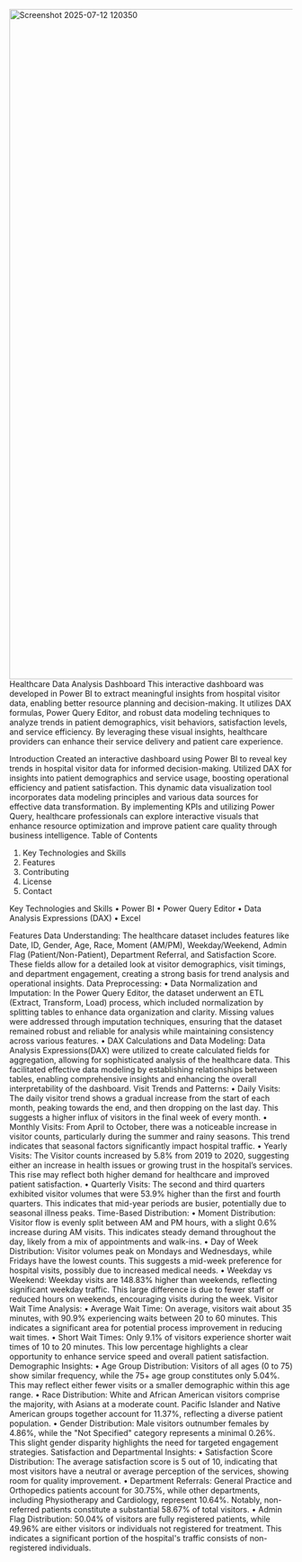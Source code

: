 <img width="1430" height="1191" alt="Screenshot 2025-07-12 120350" src="https://github.com/user-attachments/assets/d6ae7e40-a08f-4335-9d52-53de13078529" />                                                      Healthcare Data Analysis Dashboard
This interactive dashboard was developed in Power BI to extract meaningful insights from hospital visitor data, enabling better resource planning and decision-making. 
It utilizes DAX formulas, Power Query Editor, and robust data modeling techniques to analyze trends in patient demographics, visit behaviors, satisfaction levels, and service efficiency. 
By leveraging these visual insights, healthcare providers can enhance their service delivery and patient care experience.

Introduction
Created an interactive dashboard using Power BI to reveal key trends in hospital visitor data for informed decision-making. 
Utilized DAX for insights into patient demographics and service usage, boosting operational efficiency and patient satisfaction. 
This dynamic data visualization tool incorporates data modeling principles and various data sources for effective data transformation. 
By implementing KPIs and utilizing Power Query, healthcare professionals can explore interactive visuals that enhance resource optimization and improve patient care quality through business intelligence.
Table of Contents
1.	Key Technologies and Skills
2.	Features
3.	Contributing
4.	License
5.	Contact


Key Technologies and Skills
•	Power BI
•	Power Query Editor
•	Data Analysis Expressions (DAX)
•	Excel


Features
Data Understanding:
The healthcare dataset includes features like Date, ID, Gender, Age, Race, Moment (AM/PM), Weekday/Weekend, Admin Flag (Patient/Non-Patient), Department Referral, and Satisfaction Score.
These fields allow for a detailed look at visitor demographics, visit timings, and department engagement, creating a strong basis for trend analysis and operational insights.
Data Preprocessing:
•	Data Normalization and Imputation: In the Power Query Editor, the dataset underwent an ETL (Extract, Transform, Load) process, which included normalization by splitting tables to enhance data organization and clarity.
Missing values were addressed through imputation techniques, ensuring that the dataset remained robust and reliable for analysis while maintaining consistency across various features.
•	DAX Calculations and Data Modeling: Data Analysis Expressions(DAX) were utilized to create calculated fields for aggregation, allowing for sophisticated analysis of the healthcare data. 
This facilitated effective data modeling by establishing relationships between tables, enabling comprehensive insights and enhancing the overall interpretability of the dashboard.
Visit Trends and Patterns:
•	Daily Visits: The daily visitor trend shows a gradual increase from the start of each month, peaking towards the end, and then dropping on the last day.
This suggests a higher influx of visitors in the final week of every month.
•	Monthly Visits: From April to October, there was a noticeable increase in visitor counts, particularly during the summer and rainy seasons. 
This trend indicates that seasonal factors significantly impact hospital traffic.
•	Yearly Visits: The Visitor counts increased by 5.8% from 2019 to 2020, suggesting either an increase in health issues or growing trust in the hospital’s services. 
This rise may reflect both higher demand for healthcare and improved patient satisfaction.
•	Quarterly Visits: The second and third quarters exhibited visitor volumes that were 53.9% higher than the first and fourth quarters. 
This indicates that mid-year periods are busier, potentially due to seasonal illness peaks.
Time-Based Distribution:
•	Moment Distribution: Visitor flow is evenly split between AM and PM hours, with a slight 0.6% increase during AM visits. 
This indicates steady demand throughout the day, likely from a mix of appointments and walk-ins.
•	Day of Week Distribution: Visitor volumes peak on Mondays and Wednesdays, while Fridays have the lowest counts. 
This suggests a mid-week preference for hospital visits, possibly due to increased medical needs.
•	Weekday vs Weekend: Weekday visits are 148.83% higher than weekends, reflecting significant weekday traffic. 
This large difference is due to fewer staff or reduced hours on weekends, encouraging visits during the week.
Visitor Wait Time Analysis:
•	Average Wait Time: On average, visitors wait about 35 minutes, with 90.9% experiencing waits between 20 to 60 minutes. 
This indicates a significant area for potential process improvement in reducing wait times.
•	Short Wait Times: Only 9.1% of visitors experience shorter wait times of 10 to 20 minutes. This low percentage highlights a clear opportunity to enhance service speed and overall patient satisfaction.
Demographic Insights:
•	Age Group Distribution: Visitors of all ages (0 to 75) show similar frequency, while the 75+ age group constitutes only 5.04%. 
This may reflect either fewer visits or a smaller demographic within this age range.
•	Race Distribution: White and African American visitors comprise the majority, with Asians at a moderate count. 
Pacific Islander and Native American groups together account for 11.37%, reflecting a diverse patient population.
•	Gender Distribution: Male visitors outnumber females by 4.86%, while the "Not Specified" category represents a minimal 0.26%.
This slight gender disparity highlights the need for targeted engagement strategies.
Satisfaction and Departmental Insights:
•	Satisfaction Score Distribution: The average satisfaction score is 5 out of 10, indicating that most visitors have a neutral or average perception of the services, showing room for quality improvement.
•	Department Referrals: General Practice and Orthopedics patients account for 30.75%, while other departments, including Physiotherapy and Cardiology, represent 10.64%. Notably, non-referred patients constitute a substantial 58.67% of total visitors.
•	Admin Flag Distribution: 50.04% of visitors are fully registered patients, while 49.96% are either visitors or individuals not registered for treatment.
This indicates a significant portion of the hospital's traffic consists of non-registered individuals.





